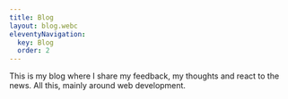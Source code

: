 ```yaml
---
title: Blog
layout: blog.webc
eleventyNavigation:
  key: Blog
  order: 2
---
```


This is my blog where I share my feedback, my thoughts and react to the news. All this, mainly around web development.
